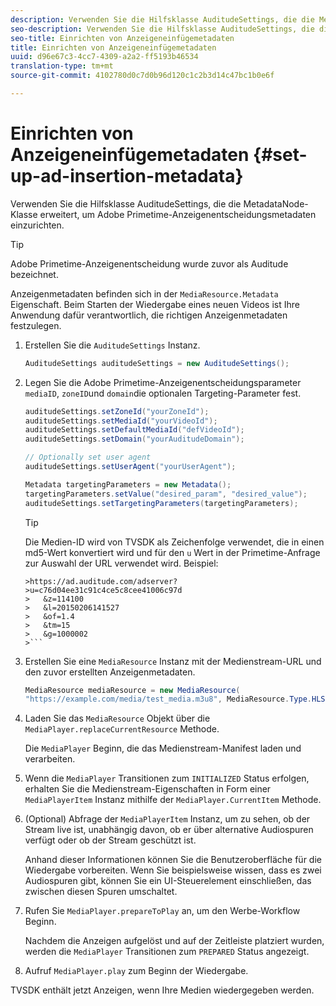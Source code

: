 ```yaml
---
description: Verwenden Sie die Hilfsklasse AuditudeSettings, die die MetadataNode-Klasse erweitert, um Adobe Primetime-Anzeigenentscheidungsmetadaten einzurichten.
seo-description: Verwenden Sie die Hilfsklasse AuditudeSettings, die die MetadataNode-Klasse erweitert, um Adobe Primetime-Anzeigenentscheidungsmetadaten einzurichten.
seo-title: Einrichten von Anzeigeneinfügemetadaten
title: Einrichten von Anzeigeneinfügemetadaten
uuid: d96e67c3-4cc7-4309-a2a2-ff5193b46534
translation-type: tm+mt
source-git-commit: 4102780d0c7d0b96d120c1c2b3d14c47bc1b0e6f

---
```



# Einrichten von Anzeigeneinfügemetadaten {#set-up-ad-insertion-metadata}

Verwenden Sie die Hilfsklasse AuditudeSettings, die die MetadataNode-Klasse erweitert, um Adobe Primetime-Anzeigenentscheidungsmetadaten einzurichten.

>[!TIP]
>
>Adobe Primetime-Anzeigenentscheidung wurde zuvor als Auditude bezeichnet.

Anzeigenmetadaten befinden sich in der `MediaResource.Metadata` Eigenschaft. Beim Starten der Wiedergabe eines neuen Videos ist Ihre Anwendung dafür verantwortlich, die richtigen Anzeigenmetadaten festzulegen.

1. Erstellen Sie die `AuditudeSettings` Instanz.

   ```java
   AuditudeSettings auditudeSettings = new AuditudeSettings();
   ```

1. Legen Sie die Adobe Primetime-Anzeigenentscheidungsparameter `mediaID`, `zoneID`und `domain`die optionalen Targeting-Parameter fest.

   ```java
   auditudeSettings.setZoneId("yourZoneId"); 
   auditudeSettings.setMediaId("yourVideoId"); 
   auditudeSettings.setDefaultMediaId("defVideoId"); 
   auditudeSettings.setDomain("yourAuditudeDomain"); 
   
   // Optionally set user agent  
   auditudeSettings.setUserAgent("yourUserAgent"); 
   
   Metadata targetingParameters = new Metadata(); 
   targetingParameters.setValue("desired_param", "desired_value"); 
   auditudeSettings.setTargetingParameters(targetingParameters);
   ```

   >[!TIP]
   >
   >Die Medien-ID wird von TVSDK als Zeichenfolge verwendet, die in einen md5-Wert konvertiert wird und für den `u` Wert in der Primetime-Anfrage zur Auswahl der URL verwendet wird. Beispiel:
   >
   >
   ```
   >https://ad.auditude.com/adserver?
   >u=c76d04ee31c91c4ce5c8cee41006c97d
   >   &z=114100 
   >   &l=20150206141527 
   >   &of=1.4 
   >   &tm=15 
   >   &g=1000002
   >```

1. Erstellen Sie eine `MediaResource` Instanz mit der Medienstream-URL und den zuvor erstellten Anzeigenmetadaten.

   ```java
   MediaResource mediaResource = new MediaResource( 
   "https://example.com/media/test_media.m3u8", MediaResource.Type.HLS, Metadata);
   ```

1. Laden Sie das `MediaResource` Objekt über die `MediaPlayer.replaceCurrentResource` Methode.

   Die `MediaPlayer` Beginn, die das Medienstream-Manifest laden und verarbeiten.

1. Wenn die `MediaPlayer` Transitionen zum `INITIALIZED` Status erfolgen, erhalten Sie die Medienstream-Eigenschaften in Form einer `MediaPlayerItem` Instanz mithilfe der `MediaPlayer.CurrentItem` Methode.
1. (Optional) Abfrage der `MediaPlayerItem` Instanz, um zu sehen, ob der Stream live ist, unabhängig davon, ob er über alternative Audiospuren verfügt oder ob der Stream geschützt ist.

   Anhand dieser Informationen können Sie die Benutzeroberfläche für die Wiedergabe vorbereiten. Wenn Sie beispielsweise wissen, dass es zwei Audiospuren gibt, können Sie ein UI-Steuerelement einschließen, das zwischen diesen Spuren umschaltet.

1. Rufen Sie `MediaPlayer.prepareToPlay` an, um den Werbe-Workflow Beginn.

   Nachdem die Anzeigen aufgelöst und auf der Zeitleiste platziert wurden, werden die `MediaPlayer` Transitionen zum `PREPARED` Status angezeigt.
1. Aufruf `MediaPlayer.play` zum Beginn der Wiedergabe.

TVSDK enthält jetzt Anzeigen, wenn Ihre Medien wiedergegeben werden.
